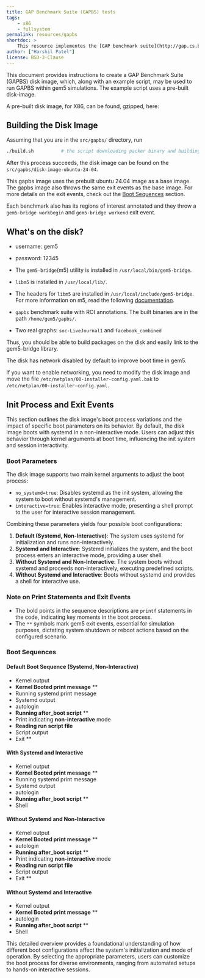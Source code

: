 ```yaml
---
title: GAP Benchmark Suite (GAPBS) tests
tags:
    - x86
    - fullsystem
permalink: resources/gapbs
shortdoc: >
    This resource implementes the [GAP benchmark suite](http://gap.cs.berkeley.edu/benchmark.html).
author: ["Harshil Patel"]
license: BSD-3-Clause
---
```


This document provides instructions to create a GAP Benchmark Suite (GAPBS) disk image, which, along with an example script, may be used to run GAPBS within gem5 simulations. The example script uses a pre-built disk-image.

A pre-built disk image, for X86, can be found, gzipped, here: <add link>

## Building the Disk Image

Assuming that you are in the `src/gapbs/` directory, run

```sh
./build.sh          # the script downloading packer binary and building the disk image
```

After this process succeeds, the disk image can be found on the `src/gapbs/disk-image-ubuntu-24-04`.

This gapbs image uses the prebuilt ubuntu 24.04 image as a base image. The gapbs image also throws the same exit events as the base image. For more details on the exit events, check out the [Boot Sequences](#boot-sequences) section.

Each benchmark also has its regions of interest annotated and they throw a `gem5-bridge workbegin` and `gem5-bridge workend` exit event.

## What's on the disk?

- username: gem5
- password: 12345

- The `gem5-bridge`(m5) utility is installed in `/usr/local/bin/gem5-bridge`.
- `libm5` is installed in `/usr/local/lib/`.
- The headers for `libm5` are installed in `/usr/local/include/gem5-bridge`. For more information on m5, read the following [documentation](https://www.gem5.org/documentation/general_docs/m5ops/).
- `gapbs` benchmark suite with ROI annotations. The built binaries are in the path `/home/gem5/gapbs/`.
- Two real graphs: `soc-LiveJournal1` and `facebook_combined`

Thus, you should be able to build packages on the disk and easily link to the gem5-bridge library.

The disk has network disabled by default to improve boot time in gem5.

If you want to enable networking, you need to modify the disk image and move the file `/etc/netplan/00-installer-config.yaml.bak` to `/etc/netplan/00-installer-config.yaml`.

## Init Process and Exit Events

This section outlines the disk image's boot process variations and the impact of specific boot parameters on its behavior.
By default, the disk image boots with systemd in a non-interactive mode.
Users can adjust this behavior through kernel arguments at boot time, influencing the init system and session interactivity.

### Boot Parameters

The disk image supports two main kernel arguments to adjust the boot process:

- `no_systemd=true`: Disables systemd as the init system, allowing the system to boot without systemd's management.
- `interactive=true`: Enables interactive mode, presenting a shell prompt to the user for interactive session management.

Combining these parameters yields four possible boot configurations:

1. **Default (Systemd, Non-Interactive)**: The system uses systemd for initialization and runs non-interactively.
2. **Systemd and Interactive**: Systemd initializes the system, and the boot process enters an interactive mode, providing a user shell.
3. **Without Systemd and Non-Interactive**: The system boots without systemd and proceeds non-interactively, executing predefined scripts.
4. **Without Systemd and Interactive**: Boots without systemd and provides a shell for interactive use.

### Note on Print Statements and Exit Events

- The bold points in the sequence descriptions are `printf` statements in the code, indicating key moments in the boot process.
- The `**` symbols mark gem5 exit events, essential for simulation purposes, dictating system shutdown or reboot actions based on the configured scenario.

### Boot Sequences

#### Default Boot Sequence (Systemd, Non-Interactive)

- Kernel output
- **Kernel Booted print message** **
- Running systemd print message
- Systemd output
- autologin
- **Running after_boot script** **
- Print indicating **non-interactive** mode
- **Reading run script file**
- Script output
- Exit **

#### With Systemd and Interactive

- Kernel output
- **Kernel Booted print message** **
- Running systemd print message
- Systemd output
- autologin
- **Running after_boot script** **
- Shell

#### Without Systemd and Non-Interactive

- Kernel output
- **Kernel Booted print message** **
- autologin
- **Running after_boot script** **
- Print indicating **non-interactive** mode
- **Reading run script file**
- Script output
- Exit **

#### Without Systemd and Interactive

- Kernel output
- **Kernel Booted print message** **
- autologin
- **Running after_boot script** **
- Shell

This detailed overview provides a foundational understanding of how different boot configurations affect the system's initialization and mode of operation.
By selecting the appropriate parameters, users can customize the boot process for diverse environments, ranging from automated setups to hands-on interactive sessions.